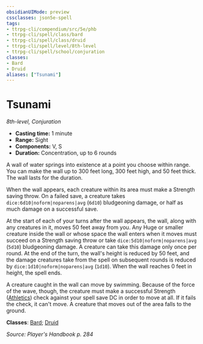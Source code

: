 ```yaml
---
obsidianUIMode: preview
cssclasses: json5e-spell
tags:
- ttrpg-cli/compendium/src/5e/phb
- ttrpg-cli/spell/class/bard
- ttrpg-cli/spell/class/druid
- ttrpg-cli/spell/level/8th-level
- ttrpg-cli/spell/school/conjuration
classes:
- Bard
- Druid
aliases: ["Tsunami"]
---
```

# Tsunami
*8th-level, Conjuration*  


- **Casting time:** 1 minute
- **Range:** Sight
- **Components:** V, S
- **Duration:** Concentration, up to 6 rounds

A wall of water springs into existence at a point you choose within range. You can make the wall up to 300 feet long, 300 feet high, and 50 feet thick. The wall lasts for the duration.

When the wall appears, each creature within its area must make a Strength saving throw. On a failed save, a creature takes `dice:6d10|noform|noparens|avg` (`6d10`) bludgeoning damage, or half as much damage on a successful save.

At the start of each of your turns after the wall appears, the wall, along with any creatures in it, moves 50 feet away from you. Any Huge or smaller creature inside the wall or whose space the wall enters when it moves must succeed on a Strength saving throw or take `dice:5d10|noform|noparens|avg` (`5d10`) bludgeoning damage. A creature can take this damage only once per round. At the end of the turn, the wall's height is reduced by 50 feet, and the damage creatures take from the spell on subsequent rounds is reduced by `dice:1d10|noform|noparens|avg` (`1d10`). When the wall reaches 0 feet in height, the spell ends.

A creature caught in the wall can move by swimming. Because of the force of the wave, though, the creature must make a successful Strength ([Athletics](3-Mechanics/CLI/rules/skills.md#Athletics)) check against your spell save DC in order to move at all. If it fails the check, it can't move. A creature that moves out of the area falls to the ground.

**Classes**: [Bard](3-Mechanics/CLI/lists/list-spells-classes-bard.md); [Druid](3-Mechanics/CLI/lists/list-spells-classes-druid.md)

*Source: Player's Handbook p. 284*